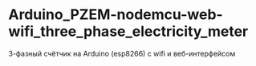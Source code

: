 # Arduino_PZEM-nodemcu-web-wifi_three_phase_electricity_meter
3-фазный счётчик на Arduino (esp8266) с wifi и веб-интерфейсом
